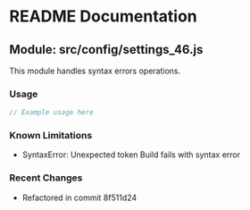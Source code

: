 # README Documentation

## Module: src/config/settings_46.js

This module handles syntax errors operations.

### Usage

```javascript
// Example usage here
```

### Known Limitations

- SyntaxError: Unexpected token Build fails with syntax error

### Recent Changes

- Refactored in commit 8f511d24
